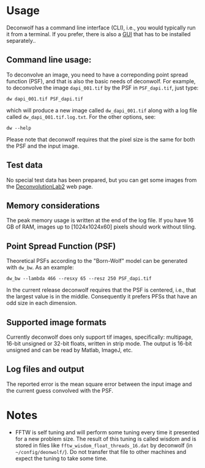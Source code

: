 # Usage
Deconwolf has a command line interface (CLI), i.e., you would typically run it from a terminal. If you prefer, there is also a [GUI](https://github.com/elgw/dw_gui) that has to be installed separately..

## Command line usage:
To deconvolve an image, you need to have a correponding point spread function (PSF), and that is also the basic needs of deconwolf. For example, to deconvolve the image `dapi_001.tif` by the PSF in `PSF_dapi.tif`, just type:

``` shell
dw dapi_001.tif PSF_dapi.tif
```
which will produce a new image called `dw_dapi_001.tif` along with a log file
called `dw_dapi_001.tif.log.txt`. For the other options, see:

``` shell
dw --help
```

Please note that deconwolf requires that the pixel size is the same for both the PSF and the input image.

## Test data
No special test data has been prepared, but you can get some images from the [DeconvolutionLab2](http://bigwww.epfl.ch/deconvolution/deconvolutionlab2/) web page.

## Memory considerations
The peak memory usage is written at the end of the log file. If you have 16 GB of RAM, images up to [1024x1024x60] pixels should work without tiling.

## Point Spread Function (PSF)
Theoretical PSFs according to the "Born-Wolf" model can be generated with `dw_bw`. As an example:

``` shell
dw_bw --lambda 466 --resxy 65 --resz 250 PSF_dapi.tif
```

In the current release deconwolf requires that the PSF is centered, i.e., that the largest value is in the middle. Consequently it prefers PFSs that have an odd size in each dimension.

## Supported image formats
Currently deconwolf does only support tif images, specifically: multipage, 16-bit unsigned or 32-bit floats, written in strip mode. The output is 16-bit unsigned and can be read by Matlab, ImageJ, etc.

## Log files and output
The reported error is the mean square error between the input image and the current guess convolved with the PSF.

# Notes
 * FFTW is self tuning and will perform some tuning every time it presented for a new problem size. The result of this tuning is called wisdom and is stored in files like `fftw_wisdom_float_threads_16.dat` by deconwolf (in `~/config/deonwolf/`). Do not transfer that file to other machines and expect the tuning to take some time.
